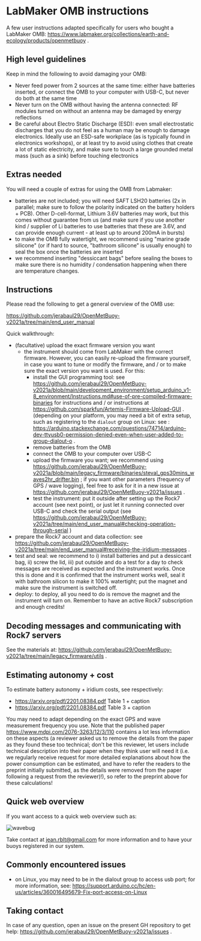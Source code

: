 # LabMaker OMB instructions

A few user instructions adapted specifically for users who bought a LabMaker OMB: https://www.labmaker.org/collections/earth-and-ecology/products/openmetbuoy .

## High level guidelines

Keep in mind the following to avoid damaging your OMB:

- Never feed power from 2 sources at the same time: either have batteries inserted, or connect the OMB to your computer with USB-C, but never do both at the same time
- Never turn on the OMB without having the antenna connected: RF modules turned on without an antenna may be damaged by energy reflections
- Be careful about Electro Static Discharge (ESD): even small electrostatic discharges that you do not feel as a human may be enough to damage electronics. Ideally use an ESD-safe workplace (as is typically found in electronics workshops), or at least try to avoid using clothes that create a lot of static electricity, and make sure to touch a large grounded metal mass (such as a sink) before touching electronics

## Extras needed

You will need a couple of extras for using the OMB from Labmaker:

- batteries are not included; you will need SAFT LSH20 batteries (2x in parallel; make sure to follow the polarity indicated on the battery holders + PCB). Other D-cell-format, Lithium 3.6V batteries may work, but this comes without guarantee from us (and make sure if you use another kind / supplier of Li batteries to use batteries that these are 3.6V, and can provide enough current - at least up to around 200mA in bursts)
- to make the OMB fully watertight, we recommend using "marine grade silicone" (or if hard to source, "bathroom silicone" is usually enough) to seal the box once the batteries are inserted
- we recommend inserting "dessiccant bags" before sealing the boxes to make sure there is no humidity / condensation happening when there are temperature changes.

## Instructions

Please read the following to get a general overview of the OMB use:

https://github.com/jerabaul29/OpenMetBuoy-v2021a/tree/main/end_user_manual

Quick walkthrough:

- (facultative) upload the exact firmware version you want
  - the instrument should come from LabMaker with the correct firmware. However, you can easily re-upload the firmware yourself, in case you want to tune or modify the firmware, and / or to make sure the exact version you want is used. For this:
    - install the GUI programming tool: see https://github.com/jerabaul29/OpenMetBuoy-v2021a/blob/main/development_environment/setup_arduino_v1-8_environment/Instructions.md#use-of-pre-compiled-firmware-binaries for instructions and / or instructions at https://github.com/sparkfun/Artemis-Firmware-Upload-GUI . (depending on your platform, you may need a bit of extra setup, such as registering to the ```dialout``` group on Linux: see : https://arduino.stackexchange.com/questions/74714/arduino-dev-ttyusb0-permission-denied-even-when-user-added-to-group-dialout-o .
    - remove batteries from the OMB
    - connect the OMB to your computer over USB-C
    - upload the firmware you want; we recommend using https://github.com/jerabaul29/OpenMetBuoy-v2021a/blob/main/legacy_firmware/binaries/steval_gps30mins_waves2hr_drifter.bin ; if you want other parameters (frequency of GPS / wave logging), feel free to ask for it in a new issue at https://github.com/jerabaul29/OpenMetBuoy-v2021a/issues .
    - test the instrument: put it outside after setting up the Rock7 account (see next point), or just let it running connected over USB-C and check the serial output (see https://github.com/jerabaul29/OpenMetBuoy-v2021a/tree/main/end_user_manual#checking-operation-through-serial )
- prepare the Rock7 account and data collection: see https://github.com/jerabaul29/OpenMetBuoy-v2021a/tree/main/end_user_manual#receiving-the-iridium-messages .
- test and seal: we recommend to i) install batteries and put a dessiccant bag, ii) screw the lid, iii) put outside and do a test for a day to check messages are received as expected and the instrument works. Once this is done and it is confirmed that the instrument works well, seal it with bathroom silicon to make it 100% watertight; put the magnet and make sure the instrument is switched off.
- deploy: to deploy, all you need to do is remove the magnet and the instrument will turn on. Remember to have an active Rock7 subscription and enough credits!

## Decoding messages and communicating with Rock7 servers

See the materials at: https://github.com/jerabaul29/OpenMetBuoy-v2021a/tree/main/legacy_firmware/utils .

## Estimating autonomy + cost

To estimate battery autonomy + iridium costs, see respectively:

- https://arxiv.org/pdf/2201.08384.pdf Table 1 + caption
- https://arxiv.org/pdf/2201.08384.pdf Table 3 + caption

You may need to adapt depending on the exact GPS and wave measurement frequency you use. Note that the published paper https://www.mdpi.com/2076-3263/12/3/110 contains a lot less information on these aspects (a reviewer asked us to remove the details from the paper as they found these too technical; don't be this reviewer, let users include technical description into their paper when they think user will need it (i.e. we regularly receive request for more detailed explanations about how the power consumption can be estimated, and have to refer the readers to the preprint initially submitted, as the details were removed from the paper following a request from the reviewer)!), so refer to the preprint above for these calculations!

## Quick web overview

If you want access to a quick web overview such as:

![wavebug](https://github.com/jerabaul29/OpenMetBuoy-v2021a/assets/8382834/66307be8-3b1d-4aaf-aad9-a64111b2a3b6)

Take contact at jean.rblt@gmail.com for more information and to have your buoys registered in our system.

## Commonly encountered issues

- on  Linux, you may need to be in the dialout group to access usb port; for more information, see: https://support.arduino.cc/hc/en-us/articles/360016495679-Fix-port-access-on-Linux

## Taking contact

In case of any question, open an issue on the present GH repository to get help: https://github.com/jerabaul29/OpenMetBuoy-v2021a/issues .
